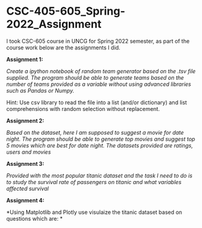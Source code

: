 # CSC-405-605_Spring-2022_Assignment

I took CSC-605 course in UNCG for Spring 2022 semester, as part of the course work below are the assignments I did.

**Assignment 1:** 

*Create a ipython notebook of random team generator based on the .tsv file supplied. 
The program should be able to generate teams based on the number of teams provided as a variable without using advanced libraries such as Pandas or Numpy.*

Hint: Use csv library to read the file into a list (and/or dictionary) and list comprehensions with random selection without replacement.

**Assignment 2:** 

*Based on the dataset, here I am supposed to suggest a movie for date night. 
The program should be able to generate top movies and suggest top 5 movies which are best for date night.
The datasets provided are ratings, users and movies*


**Assignment 3:** 

*Provided with the most popular titanic dataset and the task I need to do is to study the survival rate of passengers on titanic and what variables affected survival*

**Assignment 4:** 

*Using Matplotlib and Plotly use visulaize the titanic dataset based on questions which are: 
*
